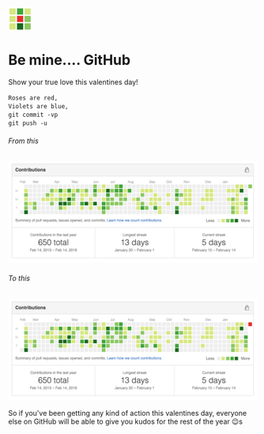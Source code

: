 ![](https://raw.githubusercontent.com/supercrabtree/be-mine/master/be-mine-icon-48.png "#nofun")

# Be mine.... GitHub

Show your true love this valentines day!

`Roses are red,`  
`Violets are blue,`  
`git commit -vp`  
`git push -u`

###### From this

![](https://raw.githubusercontent.com/supercrabtree/be-mine/master/contributions-plain.gif "#nofun")

###### To this
![](https://raw.githubusercontent.com/supercrabtree/be-mine/master/contributions-red.gif "#ohyeah")

So if you've been getting any kind of action this valentines day, everyone else on GitHub will be able to give you kudos for the rest of the year 😉️s
